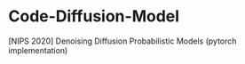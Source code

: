 # Code-Diffusion-Model
[NIPS 2020] Denoising Diffusion Probabilistic Models (pytorch implementation)
